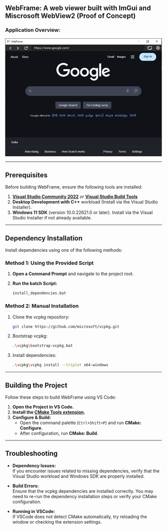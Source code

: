 ## WebFrame: A web viewer built with ImGui and Miscrosoft WebView2 (Proof of Concept)

### Application Overview:

<img src="docs/screenshot.png">

---

## Prerequisites

Before building WebFrame, ensure the following tools are installed:

1. **[Visual Studio Community 2022](https://visualstudio.microsoft.com/thank-you-downloading-visual-studio/?sku=Community&rel=17)** *or* **[Visual Studio Build Tools](https://visualstudio.microsoft.com/visual-cpp-build-tools/)**
2. **Desktop Development with C++** workload (Install via the Visual Studio Installer).
3. **Windows 11 SDK** (version 10.0.22621.0 or later). Install via the Visual Studio Installer if not already available.

---

## Dependency Installation

Install dependencies using one of the following methods:

### Method 1: Using the Provided Script

1. **Open a Command Prompt** and navigate to the project root.

2. **Run the batch Script:**
   ```bash
   install_dependencies.bat
   ```

### Method 2: Manual Installation

1. Clone the vcpkg repository:
   ```bash
   git clone https://github.com/microsoft/vcpkg.git
   ```
2. Bootstrap vcpkg:
   ```bash
   .\vcpkg\bootstrap-vcpkg.bat
   ```
3. Install dependencies:
   ```bash
   .\vcpkg\vcpkg install --triplet x64-windows
   ```

---

## Building the Project

Follow these steps to build WebFrame using VS Code:

1. **Open the Project in VS Code.**
2. **Install the [CMake Tools extension](https://marketplace.visualstudio.com/items?itemName=ms-vscode.cmake-tools).**
3. **Configure & Build:**
   - Open the command palette (`Ctrl+Shift+P`) and run **CMake: Configure**.
   - After configuration, run **CMake: Build**.

---

## Troubleshooting

- **Dependency Issues:**  
  If you encounter issues related to missing dependencies, verify that the Visual Studio workload and Windows SDK are properly installed.

- **Build Errors:**  
  Ensure that the vcpkg dependencies are installed correctly. You may need to re-run the dependency installation steps or verify your CMake configuration.

- **Running in VSCode:**  
  If VSCode does not detect CMake automatically, try reloading the window or checking the extension settings.

